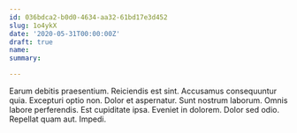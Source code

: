 ```yaml
---
id: 036bdca2-b0d0-4634-aa32-61bd17e3d452
slug: 1o4ykX
date: '2020-05-31T00:00:00Z'
draft: true
name: 
summary: 

---
```


Earum debitis praesentium. Reiciendis est sint. Accusamus consequuntur quia. Excepturi optio non. Dolor et aspernatur. Sunt nostrum laborum. Omnis labore perferendis. Est cupiditate ipsa. Eveniet in dolorem. Dolor sed odio. Repellat quam aut. Impedi.
